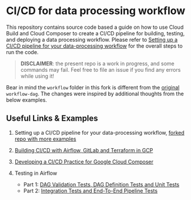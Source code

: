 # CI/CD for data processing workflow

This repository contains source code based a guide on how to use Cloud Build
and Cloud Composer to create a CI/CD pipeline for building, testing, and
deploying a data processing workflow. Please refer to [Setting up a CI/CD
pipeline for your data-processing workflow](https://cloud.google.com/architecture/cicd-pipeline-for-data-processing)
for the overall steps to run the code.

> **DISCLAIMER**: the present repo is a work in progress, and some commands may
> fail. Feel free to file an issue if you find any errors while using it!  

Bear in mind the `workflow` folder in this fork is different from the
[original](https://github.com/GoogleCloudPlatform/ci-cd-for-data-processing-workflow/tree/master/source-code/workflow-dag)
`workflow-dag`. The changes were inspired by additional thoughts from the
below examples.

## Useful Links & Examples

1. Setting up a CI/CD pipeline for your data-processing workflow, [forked repo
   with more examples](https://github.com/jaketf/ci-cd-for-data-processing-workflow)
   
1. [Building CI/CD with Airflow, GitLab and Terraform in
   GCP](https://engineering.ripple.com/building-ci-cd-with-airflow-gitlab-and-terraform-in-gcp)

1. [Developing a CI/CD Practice for Google Cloud
   Composer](https://www.springml.com/blog/developing-continuous-integration-for-google-cloud-composer)
   
1. Testing in Airflow
   - Part 1: [DAG Validation Tests, DAG Definition Tests and Unit
     Tests](https://blog.usejournal.com/testing-in-airflow-part-1-dag-validation-tests-dag-definition-tests-and-unit-tests-2aa94970570c)
   - Part 2: [Integration Tests and End-To-End Pipeline
     Tests](https://medium.com/@chandukavar/testing-in-airflow-part-2-integration-tests-and-end-to-end-pipeline-tests-af0555cd1a82)
